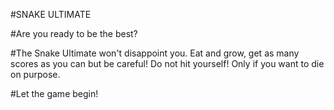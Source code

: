 #SNAKE ULTIMATE

#Are you ready to be the best?

#The Snake Ultimate won't disappoint you. Eat and grow, get as many scores as you can but be careful! Do not hit yourself! Only if you want to die on purpose. 

#Let the game begin!                               
